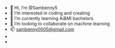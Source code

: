 - 👋 Hi, I’m @Sambenny5
- 👀 I’m interested in coding and creating
- 🌱 I’m currently learning Ai&Ml bachelors
- 💞️ I’m looking to collaborate on machine learning 
- 📫 sambenny0005@gmail.com
- 
- 

<!---
Sambenny5/Sambenny5 is a ✨ special ✨ repository because its `README.md` (this file) appears on your GitHub profile.
You can click the Preview link to take a look at your changes.
--->

